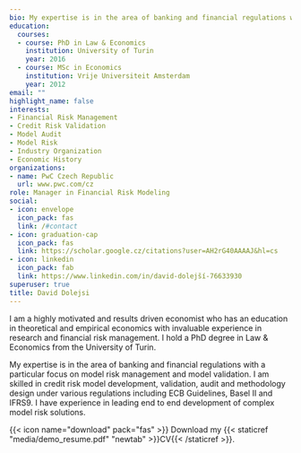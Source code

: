 ```yaml
---
bio: My expertise is in the area of banking and financial regulations with a particular focus on model risk management and model validation. 
education:
  courses:
  - course: PhD in Law & Economics
    institution: University of Turin
    year: 2016
  - course: MSc in Economics
    institution: Vrije Universiteit Amsterdam
    year: 2012
email: ""
highlight_name: false
interests:
- Financial Risk Management
- Credit Risk Validation
- Model Audit
- Model Risk
- Industry Organization
- Economic History
organizations:
- name: PwC Czech Republic
  url: www.pwc.com/cz
role: Manager in Financial Risk Modeling
social:
- icon: envelope
  icon_pack: fas
  link: /#contact
- icon: graduation-cap
  icon_pack: fas
  link: https://scholar.google.cz/citations?user=AH2rG40AAAAJ&hl=cs
- icon: linkedin
  icon_pack: fab
  link: https://www.linkedin.com/in/david-dolejší-76633930
superuser: true
title: David Dolejsi
---
```


I am a highly motivated and results driven economist who has an education in theoretical and empirical economics with invaluable experience in research and financial risk management. I hold a PhD degree in Law & Economics from the University of Turin.

My expertise is in the area of banking and financial regulations with a particular focus on model risk management and model validation. I am skilled in credit risk model development, validation, audit and methodology design under various regulations including ECB Guidelines, Basel II and IFRS9. I have experience in leading end to end development of complex model risk solutions.

{{< icon name="download" pack="fas" >}} Download my {{< staticref "media/demo_resume.pdf" "newtab" >}}CV{{< /staticref >}}.
